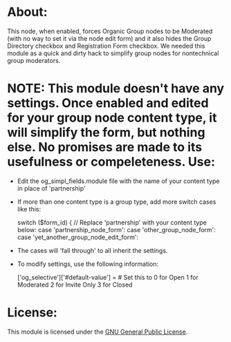 About:
======

This node, when enabled, forces Organic Group nodes to be Moderated (with no way to set it via the node edit form) and it also hides the Group Directory checkbox and Registration Form checkbox. We needed this module as a quick and dirty hack to simplify group nodes for nontechnical group moderators.

NOTE: This module doesn't have any settings. Once enabled and edited for your group node content type, it will simplify the form, but nothing else. No promises are made to its usefulness or compeleteness.
Use:
====

* Edit the og_simpl_fields.module file with the name of your content type in place of 'partnership'
* If more than one content type is a group type, add more switch cases like this:

  switch ($form_id) {
    // Replace 'partnership' with your content type below:
    case 'partnership_node_form':
    case 'other_group_node_form':
    case 'yet_another_group_node_edit_form':
    
* The cases will 'fall through' to all inherit the settings.
* To modify settings, use the following information:

  ['og_selective']['#default-value'] = # Set this to 
    0 for Open
    1 for Moderated
    2 for Invite Only
    3 for Closed

License:
========

This module is licensed under the [GNU General Public License](http://www.gnu.org/licenses/gpl.html).
